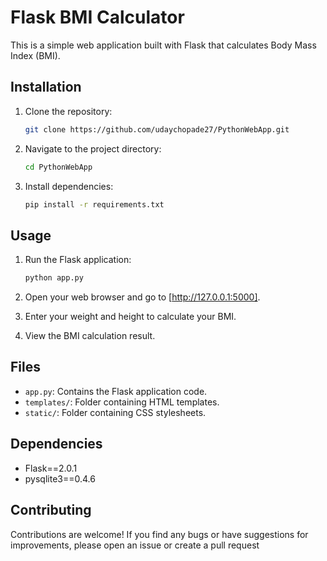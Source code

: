 
# Flask BMI Calculator

This is a simple web application built with Flask that calculates Body Mass Index (BMI).

## Installation

1. Clone the repository:

    ```bash
    git clone https://github.com/udaychopade27/PythonWebApp.git
    ```

2. Navigate to the project directory:

    ```bash
    cd PythonWebApp
    ```

3. Install dependencies:

    ```bash
    pip install -r requirements.txt
    ```

## Usage

1. Run the Flask application:

    ```bash
    python app.py
    ```

2. Open your web browser and go to [http://127.0.0.1:5000].

3. Enter your weight and height to calculate your BMI.

4. View the BMI calculation result.

## Files

- `app.py`: Contains the Flask application code.
- `templates/`: Folder containing HTML templates.
- `static/`: Folder containing CSS stylesheets.

## Dependencies

- Flask==2.0.1
- pysqlite3==0.4.6


## Contributing

Contributions are welcome! If you find any bugs or have suggestions for improvements, please open an issue or create a pull request
